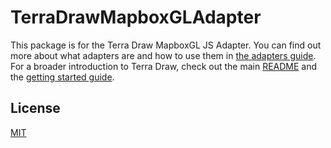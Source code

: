 # TerraDrawMapboxGLAdapter

This package is for the Terra Draw MapboxGL JS Adapter. You can find out more about what adapters are and how to use them in [the adapters guide](./../../guides/3.ADAPTERS.md). For a broader introduction to Terra Draw, check out the main [README](../../README.md) and the [getting started guide](../../guides/1.GETTING_STARTED.md).

## License 

[MIT](../../LICENSE)